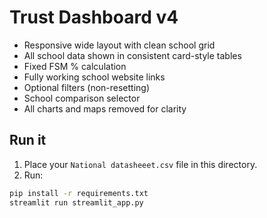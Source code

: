 # Trust Dashboard v4

- Responsive wide layout with clean school grid
- All school data shown in consistent card-style tables
- Fixed FSM % calculation
- Fully working school website links
- Optional filters (non-resetting)
- School comparison selector
- All charts and maps removed for clarity

## Run it
1. Place your `National datasheeet.csv` file in this directory.
2. Run:
```bash
pip install -r requirements.txt
streamlit run streamlit_app.py
```
